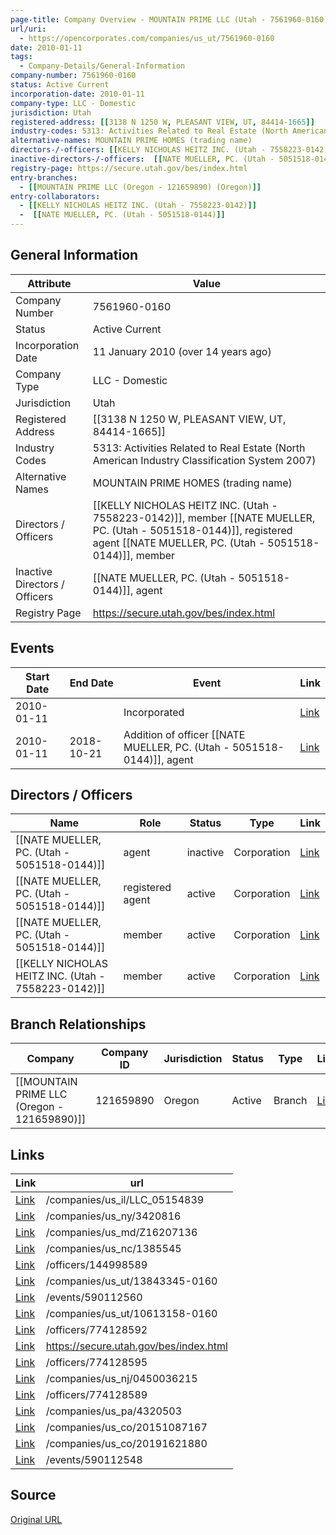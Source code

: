 ```yaml
---
page-title: Company Overview - MOUNTAIN PRIME LLC (Utah - 7561960-0160)
url/uri:
  - https://opencorporates.com/companies/us_ut/7561960-0160
date: 2010-01-11
tags:
  - Company-Details/General-Information
company-number: 7561960-0160
status: Active Current
incorporation-date: 2010-01-11
company-type: LLC - Domestic
jurisdiction: Utah
registered-address: [[3138 N 1250 W, PLEASANT VIEW, UT, 84414-1665]]
industry-codes: 5313: Activities Related to Real Estate (North American Industry Classification System 2007)
alternative-names: MOUNTAIN PRIME HOMES (trading name)
directors-/-officers: [[KELLY NICHOLAS HEITZ INC. (Utah - 7558223-0142)]], member  [[NATE MUELLER, PC. (Utah - 5051518-0144)]], registered agent  [[NATE MUELLER, PC. (Utah - 5051518-0144)]], member
inactive-directors-/-officers:  [[NATE MUELLER, PC. (Utah - 5051518-0144)]], agent
registry-page: https://secure.utah.gov/bes/index.html
entry-branches:
  - [[MOUNTAIN PRIME LLC (Oregon - 121659890) (Oregon)]]
entry-collaborators:
  - [[KELLY NICHOLAS HEITZ INC. (Utah - 7558223-0142)]]
  -  [[NATE MUELLER, PC. (Utah - 5051518-0144)]]
---
```


## General Information
| Attribute          | Value                                       |
|--------------------|---------------------------------------------|
| Company Number     | 7561960-0160                                |
| Status             | Active Current                              |
| Incorporation Date | 11 January 2010 (over 14 years ago)         |
| Company Type       | LLC - Domestic                              |
| Jurisdiction       | Utah                                        |
| Registered Address | [[3138 N 1250 W, PLEASANT VIEW, UT, 84414-1665]] |
| Industry Codes     | 5313: Activities Related to Real Estate (North American Industry Classification System 2007) |
| Alternative Names  | MOUNTAIN PRIME HOMES (trading name)         |
| Directors / Officers | [[KELLY NICHOLAS HEITZ INC. (Utah - 7558223-0142)]], member  [[NATE MUELLER, PC. (Utah - 5051518-0144)]], registered agent  [[NATE MUELLER, PC. (Utah - 5051518-0144)]], member |
| Inactive Directors / Officers |  [[NATE MUELLER, PC. (Utah - 5051518-0144)]], agent                      |
| Registry Page      | https://secure.utah.gov/bes/index.html      |

## Events

| Start Date | End Date   | Event                                                   | Link |
|------------|------------|-------------------------------------------------------|------|
| 2010-01-11 |            | Incorporated                                            | [Link](https://opencorporates.com/events/590112560) |
| 2010-01-11 | 2018-10-21 | Addition of officer  [[NATE MUELLER, PC. (Utah - 5051518-0144)]], agent              | [Link](https://opencorporates.com/events/590112548) |

## Directors / Officers
| Name                 | Role            | Status     | Type        | Link |
|----------------------|-----------------|------------|-------------|------|
|  [[NATE MUELLER, PC. (Utah - 5051518-0144)]] | agent           | inactive   | Corporation | [Link](https://opencorporates.com/officers/144998589) |
|  [[NATE MUELLER, PC. (Utah - 5051518-0144)]] | registered agent | active     | Corporation | [Link](https://opencorporates.com/officers/774128589) |
|  [[NATE MUELLER, PC. (Utah - 5051518-0144)]] | member          | active     | Corporation | [Link](https://opencorporates.com/officers/774128592) |
| [[KELLY NICHOLAS HEITZ INC. (Utah - 7558223-0142)]] | member          | active     | Corporation | [Link](https://opencorporates.com/officers/774128595) |

## Branch Relationships
| Company                       | Company ID            | Jurisdiction         | Status   | Type       | Link                                | Start Date   | End Date     | Statement Link                      |
|--------------------------------|----------------------|----------------------|----------|------------|-------------------------------------|--------------|--------------|-------------------------------------|
| [[MOUNTAIN PRIME LLC (Oregon - 121659890)]] | 121659890            | Oregon               | Active   | Branch     | [Link](https://opencorporates.com/companies/us_or/121659890) | 16 May 2016  | N/A          | [Statement](https://opencorporates.com/statements/1054454945) |

## Links
| Link   | url                            
|--------|--------------------------------|
| [Link](/companies/us_il/LLC_05154839) |/companies/us_il/LLC_05154839 |
| [Link](/companies/us_ny/3420816) |/companies/us_ny/3420816      |
| [Link](/companies/us_md/Z16207136) |/companies/us_md/Z16207136    |
| [Link](/companies/us_nc/1385545) |/companies/us_nc/1385545      |
| [Link](/officers/144998589) |/officers/144998589           |
| [Link](/companies/us_ut/13843345-0160) |/companies/us_ut/13843345-0160|
| [Link](/events/590112560) |/events/590112560             |
| [Link](/companies/us_ut/10613158-0160) |/companies/us_ut/10613158-0160|
| [Link](/officers/774128592) |/officers/774128592           |
| [Link](https://secure.utah.gov/bes/index.html) |https://secure.utah.gov/bes/index.html|
| [Link](/officers/774128595) |/officers/774128595           |
| [Link](/companies/us_nj/0450036215) |/companies/us_nj/0450036215   |
| [Link](/officers/774128589) |/officers/774128589           |
| [Link](/companies/us_pa/4320503) |/companies/us_pa/4320503      |
| [Link](/companies/us_co/20151087167) |/companies/us_co/20151087167  |
| [Link](/companies/us_co/20191621880) |/companies/us_co/20191621880  |
| [Link](/events/590112548) |/events/590112548             |

## Source
[Original URL](https://opencorporates.com/companies/us_ut/7561960-0160)
